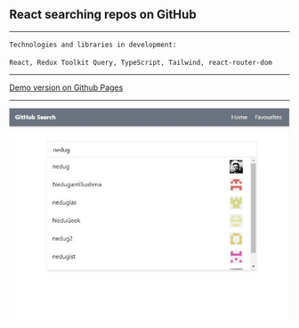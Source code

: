 ## React searching repos on GitHub

***

```
Technologies and libraries in development:

React, Redux Toolkit Query, TypeScript, Tailwind, react-router-dom
```

***

[Demo version on Github Pages](https://nedug.github.io/GitHub-Search/)

***

![](https://github.com/nedug/cv-alexander-r/blob/main/src/common/img/github1.jpg?raw=true)